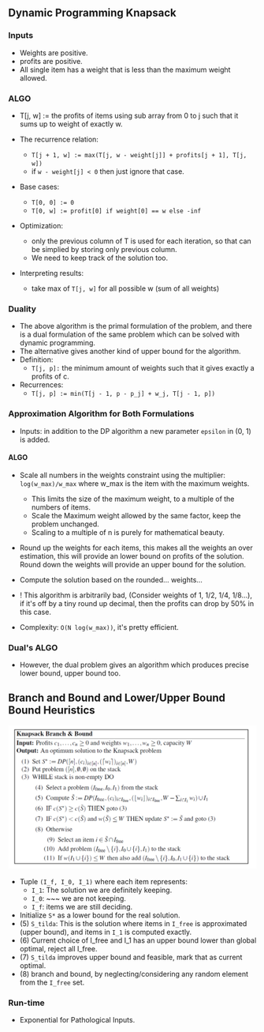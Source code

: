 ## Dynamic Programming Knapsack ##

### Inputs ###
* Weights are positive.
* profits are positive. 
* All single item has a weight that is less than the maximum weight allowed. 

### ALGO ###
* T[j, w] := the profits of items using sub array from 0 to j such that it sums up to weight of exactly w. 

* The recurrence relation: 
    * `T[j + 1, w] := max(T[j, w - weight[j]] + profits[j + 1], T[j, w])`
    * if `w - weight[j] < 0` then just ignore that case. 
    
* Base cases: 
    * `T[0, 0] := 0`
    * `T[0, w] := profit[0] if weight[0] == w else -inf`
    
* Optimization: 
    * only the previous column of T is used for each iteration, so that can be simplied by storing only previous column. 
    * We need to keep track of the solution too.

* Interpreting results: 
    * take max of `T[j, w]` for all possible w (sum of all weights)

### Duality ###
* The above algorithm is the primal formulation of the problem, and there is a dual formulation of the same problem which can be solved with dynamic programming. 
* The alternative gives another kind of upper bound for the algorithm.
* Definition: 
    * `T[j, p]:` the minimum amount of weights such that it gives exactly a profits of c.  
* Recurrences: 
    * `T[j, p] := min(T[j - 1, p - p_j] + w_j, T[j - 1, p])`
 

### Approximation Algorithm for Both Formulations ###

* Inputs: in addition to the DP algorithm a new parameter `epsilon` in (0, 1) is added. 


#### ALGO ####
* Scale all numbers in the weights constraint using the multiplier: `log(w_max)/w_max` where w_max is the item with the maximum weights. 
    * This limits the size of the maximum weight, to a multiple of the numbers of items. 
    * Scale the Maximum weight allowed by the same factor, keep the problem unchanged. 
    * Scaling to a multiple of n is purely for mathematical beauty. 

* Round up the weights for each items, this makes all the weights an over estimation, this will provide an lower bound on profits of the solution. Round down the weights will provide an upper bound for the solution. 

* Compute the solution based on the rounded... weights... 
* ! This algorithm is arbitrarily bad, (Consider weights of 1, 1/2, 1/4, 1/8...), if it's off by a tiny round up decimal, then the profits can drop by 50% in this case. 
* Complexity: `O(N log(w_max))`, it's pretty efficient. 

### Dual's ALGO ###
* However, the dual problem gives an algorithm which produces precise lower bound, upper bound too. 


## Branch and Bound and Lower/Upper Bound Bound Heuristics ##
![](img.png)
* Tuple `(I_f, I_0, I_1)` where each item represents: 
    * `I_1`: The solution we are definitely keeping. 
    * `I_0`: ~~~ we are not keeping. 
    * `I_f`: items we are still deciding. 
* Initialize `S*` as a lower bound for the real solution.
* (5) `S_tilda`: This is the solution where items in `I_free` is approximated (upper bound), and items in `I_1` is computed exactly.
* (6) Current choice of I_free and I_1 has an upper bound lower than global optimal, reject all I_free. 
* (7) `S_tilda` improves upper bound and feasible, mark that as current optimal. 
* (8) branch and bound, by neglecting/considering any random element from the `I_free` set. 

### Run-time ###
* Exponential for Pathological Inputs. 

 